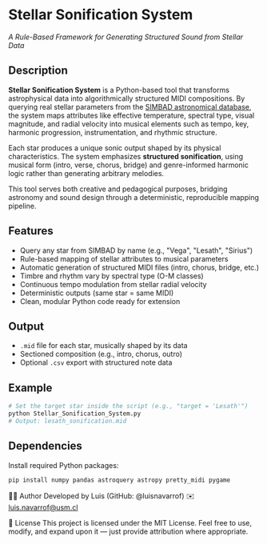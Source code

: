 # Stellar Sonification System
_A Rule-Based Framework for Generating Structured Sound from Stellar Data_

## Description

**Stellar Sonification System** is a Python-based tool that transforms astrophysical data into algorithmically structured MIDI compositions. By querying real stellar parameters from the [SIMBAD astronomical database](http://simbad.u-strasbg.fr/simbad/), the system maps attributes like effective temperature, spectral type, visual magnitude, and radial velocity into musical elements such as tempo, key, harmonic progression, instrumentation, and rhythmic structure.

Each star produces a unique sonic output shaped by its physical characteristics. The system emphasizes **structured sonification**, using musical form (intro, verse, chorus, bridge) and genre-informed harmonic logic rather than generating arbitrary melodies.  

This tool serves both creative and pedagogical purposes, bridging astronomy and sound design through a deterministic, reproducible mapping pipeline.

## Features

- Query any star from SIMBAD by name (e.g., "Vega", "Lesath", "Sirius")
- Rule-based mapping of stellar attributes to musical parameters
- Automatic generation of structured MIDI files (intro, chorus, bridge, etc.)
- Timbre and rhythm vary by spectral type (O-M classes)
- Continuous tempo modulation from stellar radial velocity
- Deterministic outputs (same star = same MIDI)
- Clean, modular Python code ready for extension

## Output

- `.mid` file for each star, musically shaped by its data
- Sectioned composition (e.g., intro, chorus, outro)
- Optional `.csv` export with structured note data

## Example

```bash
# Set the target star inside the script (e.g., "target = 'Lesath'")
python Stellar_Sonification_System.py
# Output: lesath_sonification.mid
```

## Dependencies
Install required Python packages:
```bash
pip install numpy pandas astroquery astropy pretty_midi pygame
```

🙋‍♂️ Author
Developed by Luis (GitHub: @luisnavarrof)
✉️ luis.navarrof@usm.cl

📄 License
This project is licensed under the MIT License. Feel free to use, modify, and expand upon it — just provide attribution where appropriate.
